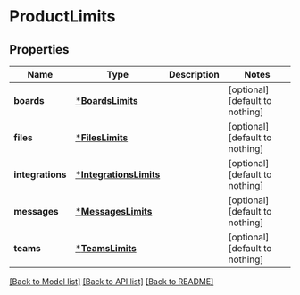 # ProductLimits


## Properties
Name | Type | Description | Notes
------------ | ------------- | ------------- | -------------
**boards** | [***BoardsLimits**](BoardsLimits.md) |  | [optional] [default to nothing]
**files** | [***FilesLimits**](FilesLimits.md) |  | [optional] [default to nothing]
**integrations** | [***IntegrationsLimits**](IntegrationsLimits.md) |  | [optional] [default to nothing]
**messages** | [***MessagesLimits**](MessagesLimits.md) |  | [optional] [default to nothing]
**teams** | [***TeamsLimits**](TeamsLimits.md) |  | [optional] [default to nothing]


[[Back to Model list]](../README.md#models) [[Back to API list]](../README.md#api-endpoints) [[Back to README]](../README.md)


